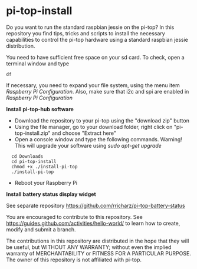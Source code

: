 # pi-top-install
Do you want to run the standard raspbian jessie on the pi-top?
In this repository you find tips, tricks and scripts to install the necessary capabilities to control
the pi-top hardware using a standard raspbian jessie distribution.

You need to have sufficient free space on your sd card. To check, open a terminal window and type

```
df
```

If necessary, you need to expand your file system, using the menu item *Raspberry Pi Configuration*. Also, make sure that
i2c and spi are enabled in *Raspberry Pi Configuration*

**Install pi-top-hub software**

- Download the repository to your pi-top using the "download zip" button
- Using the file manager, go to your download folder,
 right click on "pi-top-install.zip" and choose "Extract here"
- Open a console window and type the following commands. Warning! This will upgrade your software using *sudo apt-get upgrade*

```
  cd Downloads
  cd pi-top-install
  chmod +x ./install-pi-top
  ./install-pi-top
```
- Reboot your Raspberry Pi

**Install battery status display widget**

See separate repository https://github.com/rricharz/pi-top-battery-status

You are encouraged to contribute to this repository. See https://guides.github.com/activities/hello-world/
to learn how to create, modify and submit a branch.

The contributions in this repository are distributed in the hope that they will be useful, but WITHOUT ANY WARRANTY;
without even the implied warranty of MERCHANTABILITY or FITNESS FOR A PARTICULAR PURPOSE. The owner of this repository
is not affiliated with pi-top.
